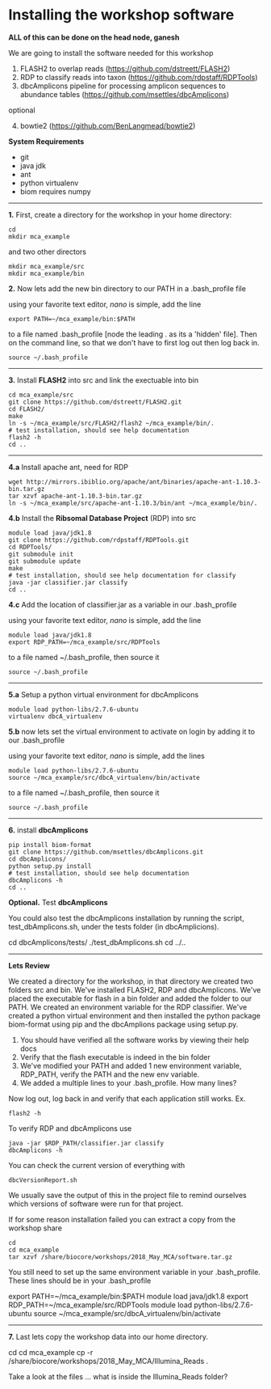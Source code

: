 # Installing the workshop software

**ALL of this can be done on the head node, ganesh**

We are going to install the software needed for this workshop

1. FLASH2 to overlap reads (https://github.com/dstreett/FLASH2)
2. RDP to classify reads into taxon (https://github.com/rdpstaff/RDPTools)
3. dbcAmplicons pipeline for processing amplicon sequences to abundance tables (https://github.com/msettles/dbcAmplicons)

optional

4. bowtie2 (https://github.com/BenLangmead/bowtie2)

**System Requirements**

* git
* java jdk
* ant
* python virtualenv
* biom requires numpy

---

**1\.** First, create a directory for the workshop in your home directory:

    cd
    mkdir mca_example

and two other directors

	mkdir mca_example/src
	mkdir mca_example/bin

**2\.** Now lets add the new bin directory to our PATH in a \.bash_profile file

using your favorite text editor, _nano_ is simple, add the line

	export PATH=~/mca_example/bin:$PATH

to a file named \.bash_profile [node the leading \. as its a 'hidden' file]. Then on the command line, so that we don't have to first log out then log back in.

	source ~/.bash_profile

---

**3\.** Install **FLASH2** into src and link the exectuable into bin

	cd mca_example/src
	git clone https://github.com/dstreett/FLASH2.git
	cd FLASH2/
	make
	ln -s ~/mca_example/src/FLASH2/flash2 ~/mca_example/bin/.
	# test installation, should see help documentation
	flash2 -h
	cd ..

---

**4\.a** Install apache ant, need for RDP

	wget http://mirrors.ibiblio.org/apache/ant/binaries/apache-ant-1.10.3-bin.tar.gz
	tar xzvf apache-ant-1.10.3-bin.tar.gz
	ln -s ~/mca_example/src/apache-ant-1.10.3/bin/ant ~/mca_example/bin/.

**4\.b** Install the **Ribsomal Database Project** (RDP) into src

	module load java/jdk1.8
	git clone https://github.com/rdpstaff/RDPTools.git
	cd RDPTools/
	git submodule init
	git submodule update
	make
	# test installation, should see help documentation for classify
	java -jar classifier.jar classify
	cd ..

**4\.c** Add the location of classifier.jar as a variable in our \.bash_profile

using your favorite text editor, _nano_ is simple, add the line

	module load java/jdk1.8
	export RDP_PATH=~/mca_example/src/RDPTools

to a file named ~/\.bash_profile, then source it

	source ~/.bash_profile

---

**5\.a** Setup a python virtual environment for dbcAmplicons

	module load python-libs/2.7.6-ubuntu
	virtualenv dbcA_virtualenv

**5\.b** now lets set the virtual environment to activate on login by adding it to our \.bash_profile

using your favorite text editor, _nano_ is simple, add the lines

	module load python-libs/2.7.6-ubuntu
	source ~/mca_example/src/dbcA_virtualenv/bin/activate

to a file named ~/\.bash_profile, then source it

	source ~/.bash_profile

---

**6\.** install **dbcAmplicons**

	pip install biom-format
	git clone https://github.com/msettles/dbcAmplicons.git
	cd dbcAmplicons/
	python setup.py install
	# test installation, should see help documentation
	dbcAmplicons -h
	cd ..

**Optional\.** Test **dbcAmplicons**

You could also test the dbcAmplicons installation by running the script, test_dbAmplicons.sh, under the tests folder (in dbcAmplicions).

  cd dbcAmplicons/tests/
  ./test_dbAmplicons.sh
  cd ../..

---

**Lets Review**

We created a directory for the workshop, in that directory we created two folders src and bin. We've installed FLASH2, RDP and dbcAmplicons. We've placed the executable for flash in a bin folder and added the folder to our PATH. We created an environment variable for the RDP classifier. We've created a python virtual environment and then installed the python package biom-format using pip and the dbcAmplions package using setup.py.

1. You should have verified all the software works by viewing their help docs
2. Verify that the flash executable is indeed in the bin folder
3. We've modified your PATH and added 1 new environment variable, RDP_PATH, verify the PATH and the new env variable.
4. We added a multiple lines to your \.bash_profile. How many lines?

Now log out, log back in and verify that each application still works. Ex.

	flash2 -h

To verify RDP and dbcAmplicons use

	java -jar $RDP_PATH/classifier.jar classify
	dbcAmplicons -h

You can check the current version of everything with

	dbcVersionReport.sh

We usually save the output of this in the project file to remind ourselves which versions of software were run for that project.

If for some reason installation failed you can extract a copy from the workshop share

	cd
	cd mca_example
	tar xzvf /share/biocore/workshops/2018_May_MCA/software.tar.gz

You still need to set up the same environment variable in your \.bash_profile. These lines should be in your .bash_profile

  export PATH=~/mca_example/bin:$PATH
  module load java/jdk1.8
  export RDP_PATH=~/mca_example/src/RDPTools
  module load python-libs/2.7.6-ubuntu
  source ~/mca_example/src/dbcA_virtualenv/bin/activate

---

**7\.** Last lets copy the workshop data into our home directory.

  cd
	cd mca_example
	cp -r /share/biocore/workshops/2018_May_MCA/Illumina_Reads .

Take a look at the files ... what is inside the Illumina_Reads folder?
